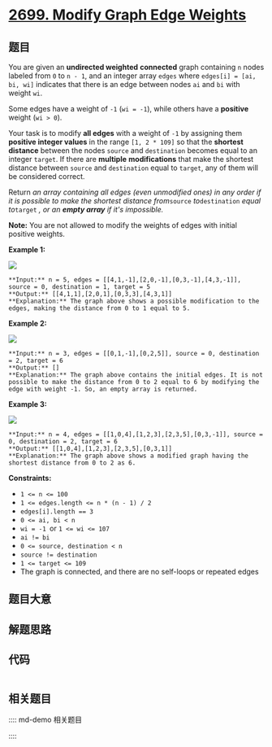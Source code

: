 # [2699. Modify Graph Edge Weights](https://leetcode.com/problems/modify-graph-edge-weights)

## 题目

You are given an **undirected weighted** **connected** graph containing `n`
nodes labeled from `0` to `n - 1`, and an integer array `edges` where
`edges[i] = [ai, bi, wi]` indicates that there is an edge between nodes `ai`
and `bi` with weight `wi`.

Some edges have a weight of `-1` (`wi = -1`), while others have a **positive**
weight (`wi > 0`).

Your task is to modify **all edges** with a weight of `-1` by assigning them
**positive integer values** in the range `[1, 2 * 109]` so that the **shortest
distance** between the nodes `source` and `destination` becomes equal to an
integer `target`. If there are **multiple** **modifications** that make the
shortest distance between `source` and `destination` equal to `target`, any of
them will be considered correct.

Return _an array containing all edges (even unmodified ones) in any order if
it is possible to make the shortest distance from_`source` _to_`destination`
_equal to_`target` _, or an **empty array** if it's impossible._

**Note:** You are not allowed to modify the weights of edges with initial
positive weights.



**Example 1:**

**![](https://assets.leetcode.com/uploads/2023/04/18/graph.png)**

    
    
    **Input:** n = 5, edges = [[4,1,-1],[2,0,-1],[0,3,-1],[4,3,-1]], source = 0, destination = 1, target = 5
    **Output:** [[4,1,1],[2,0,1],[0,3,3],[4,3,1]]
    **Explanation:** The graph above shows a possible modification to the edges, making the distance from 0 to 1 equal to 5.
    

**Example 2:**

**![](https://assets.leetcode.com/uploads/2023/04/18/graph-2.png)**

    
    
    **Input:** n = 3, edges = [[0,1,-1],[0,2,5]], source = 0, destination = 2, target = 6
    **Output:** []
    **Explanation:** The graph above contains the initial edges. It is not possible to make the distance from 0 to 2 equal to 6 by modifying the edge with weight -1. So, an empty array is returned.
    

**Example 3:**

**![](https://assets.leetcode.com/uploads/2023/04/19/graph-3.png)**

    
    
    **Input:** n = 4, edges = [[1,0,4],[1,2,3],[2,3,5],[0,3,-1]], source = 0, destination = 2, target = 6
    **Output:** [[1,0,4],[1,2,3],[2,3,5],[0,3,1]]
    **Explanation:** The graph above shows a modified graph having the shortest distance from 0 to 2 as 6.
    



**Constraints:**

  * `1 <= n <= 100`
  * `1 <= edges.length <= n * (n - 1) / 2`
  * `edges[i].length == 3`
  * `0 <= ai, bi < n`
  * `wi = -1 `or `1 <= wi <= 107`
  * `ai != bi`
  * `0 <= source, destination < n`
  * `source != destination`
  * `1 <= target <= 109`
  * The graph is connected, and there are no self-loops or repeated edges


## 题目大意

## 解题思路

## 代码

```javascript

```

## 相关题目

:::: md-demo 相关题目

::::
